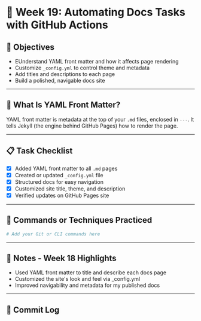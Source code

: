 # 📘 Week 19: Automating Docs Tasks with GitHub Actions

## 🎯 Objectives

- EUnderstand YAML front matter and how it affects page rendering
- Customize `_config.yml` to control theme and metadata
- Add titles and descriptions to each page
- Build a polished, navigable docs site
  
---

## 🧠 What Is YAML Front Matter?

YAML front matter is metadata at the top of your `.md` files, enclosed in `---`. It tells Jekyll (the engine behind GitHub Pages) how to render the page.

---

## 📋 Task Checklist

- [x]  Added YAML front matter to all `.md` pages
- [x]  Created or updated `_config.yml` file
- [x]  Structured docs for easy navigation
- [x]  Customized site title, theme, and description
- [x]  Verified updates on GitHub Pages site

---

## 🧪 Commands or Techniques Practiced

```bash
# Add your Git or CLI commands here
```

---

## 📝 Notes - Week 18 Highlights

- Used YAML front matter to title and describe each docs page
- Customized the site's look and feel via _config.yml
- Improved navigability and metadata for my published docs

---

## 🔁 Commit Log

